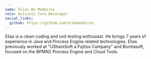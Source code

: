 ```yaml
--- 
name: Elias De Medeiros
role: Activiti Core Developer
social_links:
  github: https://github.com/erdemedeiros
---
```


Elias is a clean coding and unit testing enthusiast. He brings 7 years of experience in Java and Process Engine related technologies. Elias previously worked at "UShareSoft a Fujitsu Company" and Bonitasoft, focused on the BPMN2 Process Engine and Cloud Tools.
